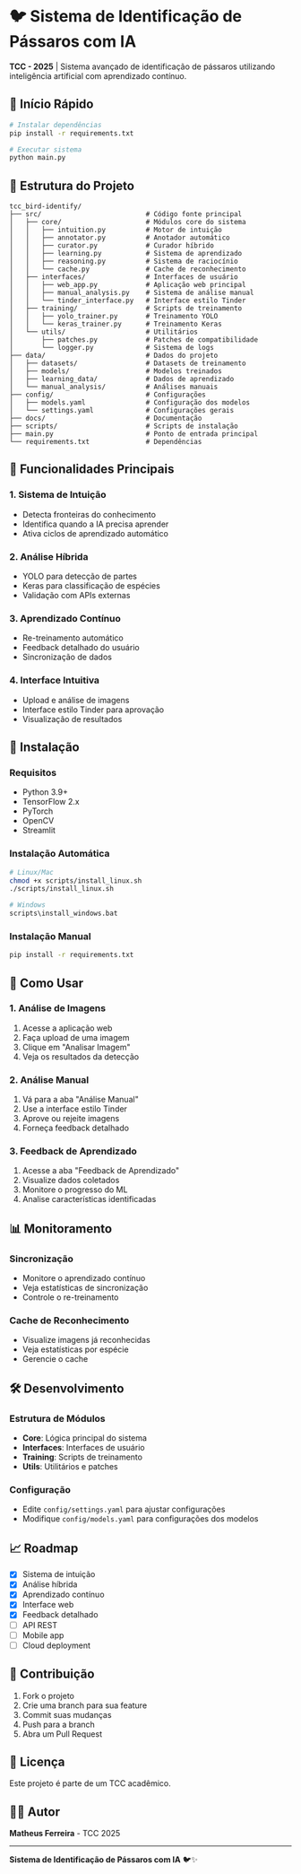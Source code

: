 # 🐦 Sistema de Identificação de Pássaros com IA

**TCC - 2025** | Sistema avançado de identificação de pássaros utilizando inteligência artificial com aprendizado contínuo.

## 🚀 Início Rápido

```bash
# Instalar dependências
pip install -r requirements.txt

# Executar sistema
python main.py
```

## 📁 Estrutura do Projeto

```
tcc_bird-identify/
├── src/                          # Código fonte principal
│   ├── core/                     # Módulos core do sistema
│   │   ├── intuition.py          # Motor de intuição
│   │   ├── annotator.py          # Anotador automático
│   │   ├── curator.py            # Curador híbrido
│   │   ├── learning.py           # Sistema de aprendizado
│   │   ├── reasoning.py          # Sistema de raciocínio
│   │   └── cache.py              # Cache de reconhecimento
│   ├── interfaces/               # Interfaces de usuário
│   │   ├── web_app.py            # Aplicação web principal
│   │   ├── manual_analysis.py    # Sistema de análise manual
│   │   └── tinder_interface.py   # Interface estilo Tinder
│   ├── training/                 # Scripts de treinamento
│   │   ├── yolo_trainer.py       # Treinamento YOLO
│   │   └── keras_trainer.py      # Treinamento Keras
│   └── utils/                    # Utilitários
│       ├── patches.py            # Patches de compatibilidade
│       └── logger.py             # Sistema de logs
├── data/                         # Dados do projeto
│   ├── datasets/                 # Datasets de treinamento
│   ├── models/                   # Modelos treinados
│   ├── learning_data/            # Dados de aprendizado
│   └── manual_analysis/          # Análises manuais
├── config/                       # Configurações
│   ├── models.yaml               # Configuração dos modelos
│   └── settings.yaml             # Configurações gerais
├── docs/                         # Documentação
├── scripts/                      # Scripts de instalação
├── main.py                       # Ponto de entrada principal
└── requirements.txt              # Dependências
```

## 🧠 Funcionalidades Principais

### 1. **Sistema de Intuição**
- Detecta fronteiras do conhecimento
- Identifica quando a IA precisa aprender
- Ativa ciclos de aprendizado automático

### 2. **Análise Híbrida**
- YOLO para detecção de partes
- Keras para classificação de espécies
- Validação com APIs externas

### 3. **Aprendizado Contínuo**
- Re-treinamento automático
- Feedback detalhado do usuário
- Sincronização de dados

### 4. **Interface Intuitiva**
- Upload e análise de imagens
- Interface estilo Tinder para aprovação
- Visualização de resultados

## 🔧 Instalação

### Requisitos
- Python 3.9+
- TensorFlow 2.x
- PyTorch
- OpenCV
- Streamlit

### Instalação Automática
```bash
# Linux/Mac
chmod +x scripts/install_linux.sh
./scripts/install_linux.sh

# Windows
scripts\install_windows.bat
```

### Instalação Manual
```bash
pip install -r requirements.txt
```

## 🎯 Como Usar

### 1. **Análise de Imagens**
1. Acesse a aplicação web
2. Faça upload de uma imagem
3. Clique em "Analisar Imagem"
4. Veja os resultados da detecção

### 2. **Análise Manual**
1. Vá para a aba "Análise Manual"
2. Use a interface estilo Tinder
3. Aprove ou rejeite imagens
4. Forneça feedback detalhado

### 3. **Feedback de Aprendizado**
1. Acesse a aba "Feedback de Aprendizado"
2. Visualize dados coletados
3. Monitore o progresso do ML
4. Analise características identificadas

## 📊 Monitoramento

### Sincronização
- Monitore o aprendizado contínuo
- Veja estatísticas de sincronização
- Controle o re-treinamento

### Cache de Reconhecimento
- Visualize imagens já reconhecidas
- Veja estatísticas por espécie
- Gerencie o cache

## 🛠️ Desenvolvimento

### Estrutura de Módulos
- **Core**: Lógica principal do sistema
- **Interfaces**: Interfaces de usuário
- **Training**: Scripts de treinamento
- **Utils**: Utilitários e patches

### Configuração
- Edite `config/settings.yaml` para ajustar configurações
- Modifique `config/models.yaml` para configurações dos modelos

## 📈 Roadmap

- [x] Sistema de intuição
- [x] Análise híbrida
- [x] Aprendizado contínuo
- [x] Interface web
- [x] Feedback detalhado
- [ ] API REST
- [ ] Mobile app
- [ ] Cloud deployment

## 🤝 Contribuição

1. Fork o projeto
2. Crie uma branch para sua feature
3. Commit suas mudanças
4. Push para a branch
5. Abra um Pull Request

## 📄 Licença

Este projeto é parte de um TCC acadêmico.

## 👨‍💻 Autor

**Matheus Ferreira** - TCC 2025

---

**Sistema de Identificação de Pássaros com IA** 🐦✨
